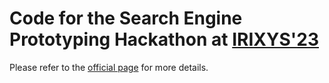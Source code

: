 # Code for the Search Engine Prototyping Hackathon at [IRIXYS'23](https://irixys.uni-passau.de/workshops-summer-schools/)

Please refer to the [official page](https://irixys.uni-passau.de/workshops-summer-schools/) for more details.

